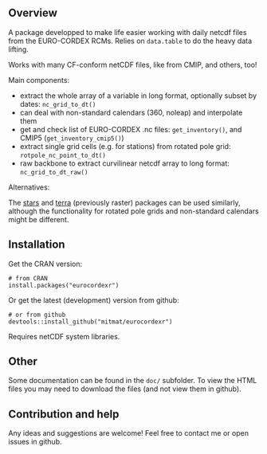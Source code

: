 ## Overview


A package developped to make life easier working with daily netcdf files from the EURO-CORDEX RCMs. Relies on `data.table` to do the heavy data lifting.

Works with many CF-conform netCDF files, like from CMIP, and others, too!

Main components:

  - extract the whole array of a variable in long format, optionally subset by dates: `nc_grid_to_dt()`
  - can deal with non-standard calendars (360, noleap) and interpolate them
  - get and check list of EURO-CORDEX .nc files: `get_inventory()`, and CMIP5 (`get_inventory_cmip5()`)
  - extract single grid cells (e.g. for stations) from rotated pole grid: `rotpole_nc_point_to_dt()`
  - raw backbone to extract curvilinear netcdf array to long format: `nc_grid_to_dt_raw()`

Alternatives:

The [stars](https://CRAN.R-project.org/package=stars) and [terra](https://CRAN.R-project.org/package=terra) (previously raster) packages can be used similarly, although the functionality for rotated pole grids and non-standard calendars might be different.
 
## Installation

Get the CRAN version:

```{r}
# from CRAN
install.packages("eurocordexr")
```


Or get the latest (development) version from github:

```{r}
# or from github
devtools::install_github("mitmat/eurocordexr")
```

Requires netCDF system libraries.

## Other
    
Some documentation can be found in the `doc/` subfolder. To view the HTML files you may need to download the files (and not view them in github).

## Contribution and help

Any ideas and suggestions are welcome! Feel free to contact me or open issues in github.




